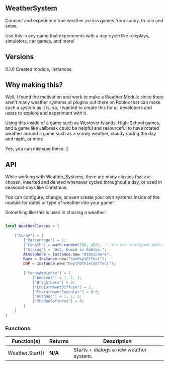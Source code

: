 ## WeatherSystem
Connect and experience true weather across games from sunny, to rain and snow.

Use this in any game that experiments with a day-cycle like roleplays, simulators, car games, and more! 

## Versions
0.1.0
Created module, instances.

## Why making this?

Well, I found the motivation and work to make a Weather Module since there aren't many weather systems or plugins out there on Roblox that can make such a system as it is, so, I wanted to create this for all developers and users to explore and experiment with it.

Using this inside of a game such as Westover Islands, High-School games, and a game like Jailbreak could be helpful and resourceful to have rotated weather around a game such as a snowy weather, cloudy during the day and night, or more.

Yes, you can mishape these. :)

## API

While working with Weather_Systems, there are many classes that are chosen, inserted and deleted whenever cycled throughout a day, or used in seasonal-days like Christmas.

You can configure, change, or even create your own systems inside of the module for dates or type of weather into your game!

Something like this is used in chosing a weather:

```lua

local WeatherClasses = {
	
	["Sunny"] = {
		["Percentage"] = 1;
		["Length"] = math.random(180, 480); -- You can configure math.random() into any number you like.
		["String"] = "Wet, humid in Roblox.";
		Atmosphere = Instance.new "Atmosphere";
		Rays = Instance.new("SunRaysEffect");
		DOF = Instance.new("DepthOfFieldEffect");
		
		["SunnyAmbience"] = {
			["Ambient"] = 1, 1, 1;
			["Brightness"] = 2;
			["EnviornmentDiffuse"] = 1;
			["EnviornmentSpecular"] = 0.5;
			["OutDoor"] = 1, 1, 1;
			["ShadowSoftness"] = 0;
		}
	}
}

```  

### Functions

|Function(s)|Returns|Description|
|-|-|-|
|Weather.Start()|**N/A**|Starts + dialogs a new weather system.|
